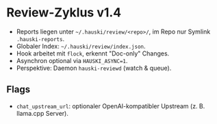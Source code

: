 # Review-Zyklus v1.4
- Reports liegen unter `~/.hauski/review/<repo>/`, im Repo nur Symlink `.hauski-reports`.
- Globaler Index: `~/.hauski/review/index.json`.
- Hook arbeitet mit `flock`, erkennt "Doc-only" Changes.
- Asynchron optional via `HAUSKI_ASYNC=1`.
- Perspektive: Daemon `hauski-reviewd` (watch & queue).

## Flags
- `chat_upstream_url`: optionaler OpenAI-kompatibler Upstream (z. B. llama.cpp Server).

